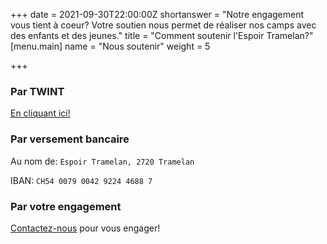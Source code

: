 +++
date = 2021-09-30T22:00:00Z
shortanswer = "Notre engagement vous tient à coeur? Votre soutien nous permet de réaliser nos camps avec des enfants et des jeunes."
title = "Comment soutenir l'Espoir Tramelan?"
[menu.main]
name = "Nous soutenir"
weight = 5

+++
### Par TWINT

[En cliquant ici!](https://donate.raisenow.io/mppbq "Faire un don avec TWINT")

### Par versement bancaire

Au nom de: `Espoir Tramelan, 2720 Tramelan`

IBAN: `CH54 0079 0042 9224 4688 7`

### Par votre engagement

[Contactez-nous](https://espoir-tramelan.ch/contact/ "Contact") pour vous engager!